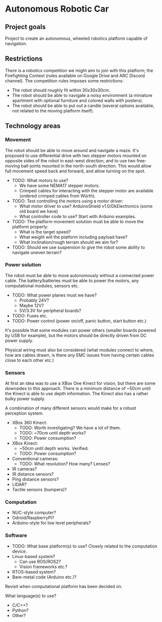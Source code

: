 # Autonomous Robotic Car

## Project goals

Project to create an autonomous, wheeled robotics platform capable of navigation.

## Restrictions

There is a robotics competition we might aim to join with this platform; the Firefighting Contest (rules available on Google Drive and ARC Discord channel). The competition rules imposes some restrictions:

* The robot should roughly fit within 30x30x30cm.
* The robot should be able to navigate a noisy environment (a miniature apartment with optional furniture and colored walls with posters).
* The robot should be able to put out a candle (several options available, not related to the moving platform itself).

## Technology areas

### Movement

The robot should be able to move around and navigate a maze. It's proposed to use differential drive with two stepper motors mounted on opposite sides of the robot in east-west direction, and to use two free-moving ball-joints mounted in the north-south direction. This would allow full movement speed back and forward, and allow turning on the spot.

* TODO: What motors to use?
    - We have some NEMA17 stepper motors.
    - Crimped cables for interacting with the stepper motor are available (ordered crimped cables from Würth).
* TODO: Test controlling the motors using a motor driver:
    - What motor driver to use? ArduinoShield v1.0/DkElectronics (some old board we have)
    - What controller code to use? Start with Arduino examples.
* TODO: The platform movement solution must be able to move the platform properly:
    - What is the target speed?
    - What weight will the platform including payload have?
    - What inclination/rough terrain should we aim for?
* TODO: Should we use suspension to give the robot some ability to navigate uneven terrain?

### Power solution

The robot must be able to move autonomously without a connected power cable. The battery/batteries must be able to power the motors, any computational modules, sensors etc.

* TODO: What power planes must we have?
    - Probably 24V?
    - Maybe 12V?
    - 5V/3.3V for peripheral boards?
* TODO: Fuses etc.
* TODO: Power control (power on/off, panic button, start button etc.)

It's possible that some modules can power others (smaller boards powered by USB for example), but the motors should be directly driven from DC power supply.

Physical wiring must also be considered (what modules connect to where, how are cables drawn, is there any EMC issues from having certain cables close to each other etc.)

### Sensors

At first an idea was to use a XBox One Kinect for vision, but there are some downsides to this approach. There is a minimum distance of ~50cm until the Kinect is able to use depth information. The Kinect also has a rather bulky power supply.

A combination of many different sensors would make for a robust perception system.

* XBox 360 Kinect:
    - TODO: Worth investigating? We have a lot of them.
    - TODO: ~70cm until depth works?
    - TODO: Power consumption?
* XBox Kinect:
    - ~50cm until depth works. Verified.
    - TODO: Power consumption?
* Conventional cameras:
    - TODO: What resolution? How many? Lenses?
* IR cameras?
* IR distance sensors?
* Ping distance sensors?
* LIDAR?
* Tactile sensors (bumpers)?

### Computation

* NUC-style computer?
* Odroid/RaspberryPi?
* Arduino-style for low level peripherals?

### Software

* TODO: What base platform(s) to use? Closely related to the computation device.
* Linux-based system?
    - Can use ROS/ROS2?
    - Vision frameworks etc.?
* RTOS-based system?
* Bare-metal code (Arduino etc.)?

Revisit when computational platform has been decided on.

What language(s) to use?

* C/C++?
* Python?
* Other?


